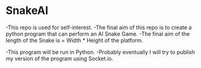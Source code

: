 SnakeAI
=======

-This repo is used for self-interest. 
-The final aim of this repo is to create a python program that can perform an AI Snake Game.
-The final aim of the length of the Snake is = Width * Height of the platform.

-This program will be run in Python.
-Probably eventually I will try to publish my version of the program using Socket.io.

